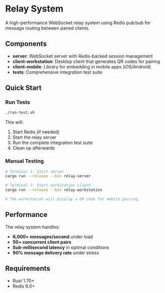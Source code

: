 # Relay System

A high-performance WebSocket relay system using Redis pub/sub for message routing between paired clients.

## Components

- **server**: WebSocket server with Redis-backed session management
- **client-workstation**: Desktop client that generates QR codes for pairing
- **client-mobile**: Library for embedding in mobile apps (iOS/Android)
- **tests**: Comprehensive integration test suite

## Quick Start

### Run Tests

```bash
./run-test.sh
```

This will:
1. Start Redis (if needed)
2. Start the relay server
3. Run the complete integration test suite
4. Clean up afterwards

### Manual Testing

```bash
# Terminal 1: Start server
cargo run --release --bin relay-server

# Terminal 2: Start workstation client
cargo run --release --bin relay-workstation

# The workstation will display a QR code for mobile pairing
```

## Performance

The relay system handles:
- **6,000+ messages/second** under load
- **50+ concurrent client pairs**
- **Sub-millisecond latency** in optimal conditions
- **90% message delivery rate** under stress

## Requirements

- Rust 1.70+
- Redis 6.0+